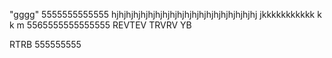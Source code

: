 "gggg" 
5555555555555
hjhjhjhjhjhjhjhjhjhjhjhjhjhjhjhjhjhjhjhj
jkkkkkkkkkkk
k
k
m
5565555555555555
REVTEV
TRVRV
YB


RTRB
555555555
